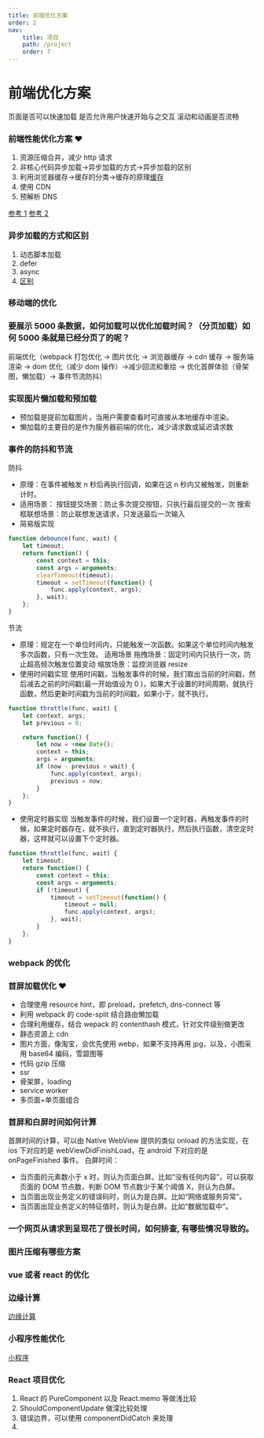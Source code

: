 ```yaml
---
title: 前端优化方案
order: 2
nav:
    title: 项目
    path: /project
    order: 7
---
```


# 前端优化方案

页面是否可以快速加载 是否允许用户快速开始与之交互 滚动和动画是否流畅

### 前端性能优化方案 ❤️

1. 资源压缩合并，减少 http 请求
2. 非核心代码异步加载->异步加载的方式->异步加载的区别
3. 利用浏览器缓存->缓存的分类->缓存的原理[缓存](../Browser/index.md)
4. 使用 CDN
5. 预解析 DNS

[参考 1](https://juejin.cn/post/6844903655330562062)
[参考 2](https://juejin.cn/post/6844903725975240711)

### 异步加载的方式和区别

1. 动态脚本加载
2. defer
3. async
4. [区别](../Base/HTML/index.md)

### 移动端的优化

### 要展示 5000 条数据，如何加载可以优化加载时间？（分页加载）如何 5000 条就是已经分页了的呢？

前端优化（webpack 打包优化 -> 图片优化 -> 浏览器缓存 -> cdn 缓存 -> 服务端渲染 -> dom 优化（减少 dom 操作）->减少回流和重绘 -> 优化首屏体验（骨架图，懒加载）-> 事件节流防抖）

### 实现图片懒加载和预加载

-   预加载是提前加载图片，当用户需要查看时可直接从本地缓存中渲染。
-   懒加载的主要目的是作为服务器前端的优化，减少请求数或延迟请求数

### 事件的防抖和节流

防抖

-   原理：在事件被触发 n 秒后再执行回调，如果在这 n 秒内又被触发，则重新计时。
-   适用场景：
    按钮提交场景：防止多次提交按钮，只执行最后提交的一次
    搜索框联想场景：防止联想发送请求，只发送最后一次输入
-   简易版实现

```js
function debounce(func, wait) {
    let timeout;
    return function() {
        const context = this;
        const args = arguments;
        clearTimeout(timeout);
        timeout = setTimeout(function() {
            func.apply(context, args);
        }, wait);
    };
}
```

节流

-   原理：规定在一个单位时间内，只能触发一次函数。如果这个单位时间内触发多次函数，只有一次生效。
    适用场景
    拖拽场景：固定时间内只执行一次，防止超高频次触发位置变动
    缩放场景：监控浏览器 resize
-   使用时间戳实现
    使用时间戳，当触发事件的时候，我们取出当前的时间戳，然后减去之前的时间戳(最一开始值设为 0 )，如果大于设置的时间周期，就执行函数，然后更新时间戳为当前的时间戳，如果小于，就不执行。

```js
function throttle(func, wait) {
    let context, args;
    let previous = 0;

    return function() {
        let now = +new Date();
        context = this;
        args = arguments;
        if (now - previous > wait) {
            func.apply(context, args);
            previous = now;
        }
    };
}
```

-   使用定时器实现
    当触发事件的时候，我们设置一个定时器，再触发事件的时候，如果定时器存在，就不执行，直到定时器执行，然后执行函数，清空定时器，这样就可以设置下个定时器。

```js
function throttle(func, wait) {
    let timeout;
    return function() {
        const context = this;
        const args = arguments;
        if (!timeout) {
            timeout = setTimeout(function() {
                timeout = null;
                func.apply(context, args);
            }, wait);
        }
    };
}
```

### webpack 的优化

### 首屏加载优化 ❤️

-   合理使用 resource hint，即 preload，prefetch, dns-connect 等
-   利用 webpack 的 code-split 结合路由懒加载
-   合理利用缓存，结合 wepack 的 contenthash 模式，针对文件级别做更改
-   静态资源上 cdn
-   图片方面，像淘宝，会优先使用 webp，如果不支持再用 jpg，以及，小图采用 base64 编码，雪碧图等
-   代码 gzip 压缩
-   ssr
-   骨架屏，loading
-   service worker
-   多页面+单页面组合

### 首屏和白屏时间如何计算

首屏时间的计算，可以由 Native WebView 提供的类似 onload 的方法实现，在 ios 下对应的是 webViewDidFinishLoad，在 android 下对应的是 onPageFinished 事件。
白屏时间：

-   当页面的元素数小于 x 时，则认为页面白屏。比如“没有任何内容”，可以获取页面的 DOM 节点数，判断 DOM 节点数少于某个阈值 X，则认为白屏。
-   当页面出现业务定义的错误码时，则认为是白屏。比如“网络或服务异常”。
-   当页面出现业务定义的特征值时，则认为是白屏。比如“数据加载中”。

### 一个网页从请求到呈现花了很长时间，如何排查, 有哪些情况导致的。

### 图片压缩有哪些方案

### vue 或者 react 的优化

### 边缘计算

[边缘计算](https://juejin.cn/post/6844904173788479502)

### 小程序性能优化

[小程序](https://juejin.cn/post/6844903638226173965)

### React 项目优化

1. React 的 PureComponent 以及 React.memo 等做浅比较
2. ShouldComponentUpdate 做深比较处理
3. 错误边界，可以使用 componentDidCatch 来处理
4.
